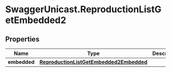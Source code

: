 # SwaggerUnicast.ReproductionListGetEmbedded2

## Properties

Name | Type | Description | Notes
------------ | ------------- | ------------- | -------------
**embedded** | [**ReproductionListGetEmbedded2Embedded**](ReproductionListGetEmbedded2Embedded.md) |  | [optional] 


